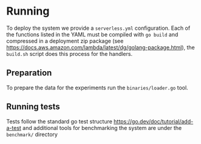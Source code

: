 # Running

To deploy the system we provide a `serverless.yml` configuration. Each of the functions listed in the YAML must be compiled with `go build` and compressed in a deployment zip package (see https://docs.aws.amazon.com/lambda/latest/dg/golang-package.html), the `build.sh` script does this process for the handlers.


## Preparation

To prepare the data for the experiments run the `binaries/loader.go` tool.

## Running tests

Tests follow the standard go test structure https://go.dev/doc/tutorial/add-a-test and additional tools for benchmarking the system are under the `benchmark/` directory

